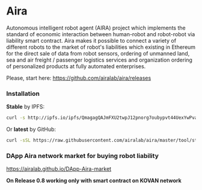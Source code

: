 # Aira

Autonomous intelligent robot agent (AIRA) project which implements the standard of economic interaction between human-robot and robot-robot via liability smart contract. Aira makes it possible to connect a variety of different robots to the market of robot's liabilities which existing in Ethereum for the direct sale of data from robot sensors, ordering of unmanned land, sea and air freight / passenger logistics services and organization ordering of personalized products at fully automated enterprises.

Please, start here: https://github.com/airalab/aira/releases

### Installation

**Stable** by IPFS:

```bash
curl -s http://ipfs.io/ipfs/QmagagQAJmFXU2twpJ12pnorg7oubypvt44UexYwPvaLmt | bash
```

Or **latest** by GitHub:

```bash
curl -sSL https://raw.githubusercontent.com/airalab/aira/master/tool/start.sh | bash
```
### DApp Aira network market for buying robot liability

https://airalab.github.io/DApp-Aira-market 

**On Release 0.8 working only with smart contract on KOVAN network**
